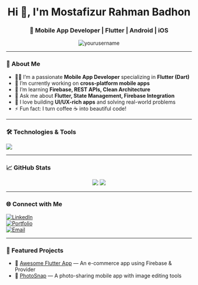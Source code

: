<h1 align="center">Hi 👋, I'm Mostafizur Rahman Badhon</h1>
<h3 align="center">🚀 Mobile App Developer | Flutter | Android | iOS</h3>

<p align="center">
  <img src="https://komarev.com/ghpvc/?username=yourusername&label=Profile%20views&color=0e75b6&style=flat" alt="yourusername" />
</p>

---

### 💼 About Me

- 👨‍💻 I’m a passionate **Mobile App Developer** specializing in **Flutter (Dart)**
- 🔭 I’m currently working on **cross-platform mobile apps**
- 🌱 I’m learning **Firebase, REST APIs, Clean Architecture**
- 💬 Ask me about **Flutter, State Management, Firebase Integration**
- 🧩 I love building **UI/UX-rich apps** and solving real-world problems
- ⚡ Fun fact: I turn coffee ☕ into beautiful code!

---

### 🛠️ Technologies & Tools

<p align="left">
  <img src="https://skillicons.dev/icons?i=flutter,dart,androidstudio,git,github,firebase,vscode,figma" />
</p>

---

### 📈 GitHub Stats

<p align="center">
  <img src="https://github-readme-stats.vercel.app/api?username=yourusername&show_icons=true&theme=tokyonight" />
  <img src="https://github-readme-streak-stats.herokuapp.com/?user=yourusername&theme=tokyonight" />
</p>

---

### 🌐 Connect with Me

[![LinkedIn](https://img.shields.io/badge/LinkedIn-%230077B5?style=for-the-badge&logo=linkedin)](https://linkedin.com/in/yourprofile)  
[![Portfolio](https://img.shields.io/badge/Portfolio-000?style=for-the-badge&logo=firefox)](https://yourportfolio.com)  
[![Email](https://img.shields.io/badge/Gmail-D14836?style=for-the-badge&logo=gmail&logoColor=white)](mailto:youremail@example.com)

---

<!-- Optional Section -->
### 📱 Featured Projects

- 🚀 [Awesome Flutter App](https://github.com/yourusername/flutter-awesome-app) — An e-commerce app using Firebase & Provider  
- 📸 [PhotoSnap](https://github.com/yourusername/photosnap) — A photo-sharing mobile app with image editing tools  
